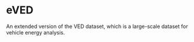 # eVED
An extended version of the VED dataset, which is a large-scale dataset for vehicle energy analysis.
